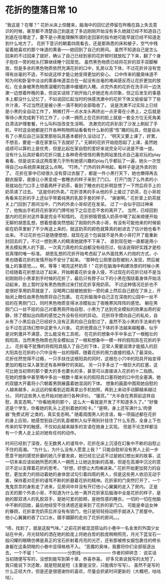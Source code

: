 # 花折的堕落日常 10

“我这是？在哪？”
花折从床上惊醒来，脑海中的回忆还停留在昨晚在路上失去意识的时候，甚至都不清楚自己到底走了多远刚刚开始没有多久她就已经不知道自己到底在往哪走了，要不是小黑能理解所谓的走回家的指令她可能早就已经不知道走到什么地方了。
花折下意识的朝着四周看去，还是那熟悉的床和被子，空气中残留着她喜欢的那个味道的熏香——她回到了自己的房间。
虽然不知道自己是怎么回来的不过回来了就好，确认了自己已经到家的花折顿时就放松了下来，翻了个身子抱住一旁的枕头打算继续睡个回笼觉。
虽然黑色物质已经将花折的双手双脚解放，但是多余的黑色物质依然充满花折的口中，乳房以及下体，不过花折并没有觉得有丝毫的不适，不如说这样才能让她变得更加的安心。
口中传来的腥臭味道不知为何和卧室中淡淡的熏香味道混合在一起没有丝毫的难闻感反而让花折更加的放松，在全身被黑色物质温暖的包裹中缓缓的入睡。点完外卖的花折在洗手间一边洗漱一边想着昨晚的事，但说实话除了刚开始几步她还有点印象，但之后发生的事基本上都没什么记忆了，不如说回忆起当时的快感洗漱中的花折下体又偷偷留下了些许汁液，不过当然还是被小黑一滴不剩的全部吸收了。
说是洗漱不过实际上已经是小黑的全自动工作了，稍微打开一点水龙头再挤出一点牙膏在小黑上，之后就是等待小黑完成剩下的工作了，小黑一拥而上在花折的脸上就是一套全方位无死角美白清洁护理套餐，什么叫科技改变生活啊。
洗漱完的花折趴到了沙发上刷起了手机，平时这会她都是打开各种购物网站看看有什么新的感“性”趣的玩具，但是自从有了小黑后自己浴室里那些玩具基本都好久没动过了。
“明天又要上课了，好累，不想去，要是一直在家里玩下去就好了。”
无聊的花折开始抱怨起了上课，虽然她成绩可以算的上是优秀，但是比起在家自慰的爱好来说完全可以说是不值一提。
没有什么玩具好看的花折只能上各种奇奇怪怪的黄色网站里找点自己喜欢玩的play看看，但是说实话这两周里几乎所有她感兴趣的play几乎都玩了一遍，她头一次觉得自己xp系统原来就这么点啊。
“叮咚。”
门外的铃声响起，看样子是送外卖的到了。
花折在家中已经很久没有穿过衣服了，都是一件小黑行天下，她也懒得再去翻衣服穿，直接让小黑变成一套睡衣的样子来到了门口。
打开门饱了么外卖的小哥就站在门口手上领着两杯子奶茶，看到了睡衣的花折明显愣了一下然后将手上的奶茶递了过去。
“这是你的外卖。”
花折漆黑的手从他的手上接过了奶茶，在小哥视角看来花折的手上还似乎带着纯黑的乳胶手套的样子。
“谢谢啊。”
花折拿上奶茶就关上门回到了房间当中，门外的外卖小哥却还在发呆。
过了一会似乎回过神来了，他掏出手机将花折家的门牌号拍下之后恋恋不舍的离开了。
当然，已经回到屋内的花折对这件事是完全不知情的。
花折把吸管插入奶茶中喝了起来顺便开始无聊的胡思乱想，想着想着突然想起了刚刚的外卖小哥，有没有可能他来的时候偷偷在奶茶里射了不少再送上来的，就这奶茶的颜色就算真的射进去了估计她也看不出来。
不过花折也只是随便想想，就现在这个包装就不是外卖小哥打开了能重新封回去的了，不过一想到男人的精液她就停不下来了。
直到现在她一直都是用小黑去模拟男人的下面，一次真刀真枪的实战都没有经历过，俗话说得好实践才是检验真理的唯一标准。
胡思乱想的花折开始考虑起了从外面找男人约炮的方式，小黑也随着花折的发情开始不安分了起来。
“那种在公厕里自慰被别人发现，然后被强上的事感觉。。。啊，等等！喝完这杯奶茶！”
花折在脑海中构建场景的时候小黑已经随着花折想法动了起来，开始朝着花折全身入侵，不过现在的花折已经不是当初刚刚将小黑拿到手时候的花折了，最后只有脖子以下的小黑在围绕着身体开始活动起来，脸上暂时没有黑色物质过来打扰花折享用奶茶。
不过这种情况花折也不是很好享用奶茶就是了，没喝两口就被她放到一旁的桌上然后自己趟在了床上，开始闭上眼任由黑色物质将自己包裹。
在花折脑海中自己正在深夜的公园中一丝不挂的在男厕门口，同时黑色物质变得冰凉模拟出了夜晚寒风阵阵的感觉。
躺在男厕门口一丝不挂的自己对着男厕开始自慰，小黑为了达到完全模拟的效果出奇的安静，除了模拟出四周的感觉之外没有任何的异动。
花折将手摸向自己的私处，自从有了小黑后自己已经好久没有正真的自己自慰过了，虽然不及小黑的手法来的专业不过在这场幻想中这更令人兴奋。
花折抚摸自己下体的手法越来越粗暴，似乎是对刺激并不满意，怎么能没有工具呢。
在花折的想象中手中多出了一根粗壮的假阳具，当然黑色物质也完全模拟出了一根和想象中一模一样的假阳具在花折的手上。
花折毫不犹豫的将假阳具插入了自己的下体，正常人需要润滑才能插入的巨大阳具在花折的小穴中没有一丝的阻碍，随着花折的用力直接的插入了最深处。
花折任然觉得不过瘾，一只手扶住这根阳具的同时，这根在小穴中的阳具开始变得更加的粗壮深入甚至还有各种狰狞的突起。
另一只手多出了一根巨大的肛塞，这可比她当初带的那个要大的多也要长的多，甚至可以直接进入花折的十二指肠。
在她的想象中甚至嘴中多出一根数十厘米长的假阳具口塞将她的口中完全塞满，她的双腿大开着将小穴朝着男厕展露着她湿润的下体。
想象的画面中围观她自慰的人越来越多，从远远的偷看到近距离拿出手机拍照，再到上来动手动脚越来越过分。
同时这些男人也开始对她进行各种评价。
“骚货。”
“大半夜在男厕前这样自慰，真变态啊。”
“你看她用的那个，这么大一看就是开发了不知道多久了。”
“好像还是个学生，你看她的乳头上还别着她的校卡。”
“是啊，身上还写满什么‘肉便器’‘免费试用’之类的，真实变态啊。”
随着周围男人的言语，每一项描述都在花折的身上应验，她感觉到自己的乳首被刺入似乎用别针挂住了什么东西，全身上下也传来的写字的触感，不仅如此越来越多的言语在她身上实现。
但是不论怎样都没有一个男人走上前对她有任何的动作。

时间已经到了深夜，在无数男人的谩骂中，花折在床上沉浸在幻象中不断的自慰止不住的高潮。
“为什么，为什么没有人愿意上我？”
只能自慰却没有男人上前一步愿意干她的感觉折磨的她几乎要发疯，她已经忘记这不过是她幻想出来的故事，这一切本来应该如她所愿的男人一拥而上让她达到新的高潮，但是在高潮中沉沦的意识不足以支撑着花折的思考。
“好想，好想让大肉棒进来。”
花折开始更加努力的自慰，更加卖力的扭动着她的身体尝试勾引着四周的男人，但是这些男人依旧无动于衷，保持着对花折的谩骂不断的折磨着花折的精神。花折家的门突然打开了，一个鬼鬼祟祟的身影走了进来，见房间中并没有开灯他小心翼翼的走入了房内。
正是白天的那个外卖小哥，不知道为什么他一离开花折家后脑海中全是花折的样子，是她的那双诱人的乳胶双手，是她可爱的脸颊，是她性感的睡衣，一切的一切在他脑中不断的回放，最后他经受不住诱惑还是来到了花折的家门口。
可能是幸运女神的眷顾，花折拿完奶茶后并没有有锁门，他只是轻轻扭动把手就进入了房屋中。
他小心翼翼的吞了口口水，蹑手蹑脚的走向了花折的房间。。。

“啧，找到了，就是这股气味。”
之前花折被混混搭讪的小巷中一名金发的外国少女站在中央，月光轻轻的洒在她的脸庞上将她白哲的脸庞稍稍照亮，月光下蓝宝石一般闪耀的眼睛仿佛是真正的宝石折射着月亮的光芒，还有那被修女服包裹住的修长身躯在这条阴暗的小巷中显得格格不入。
“恶魔的臭味，我要将你们全部驱逐出去，一个不留！”———————分割线———————
作者的碎碎念：
说实话当初随便写写的，没想到能写到第十章，恭喜恭喜。
好多兄弟说我写的太短了，我只能说下次还敢，就是短就是短（主要是没空，只能偶尔写写）。
虽然不是写的什么正经大作，但是还是很感谢你的喜欢，尽量会抓紧时间更新的（大概吧，咕咕咕）。

